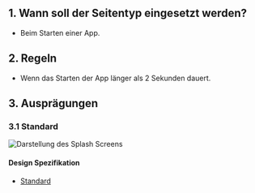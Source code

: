 ## 1. Wann soll der Seitentyp eingesetzt werden?
*   Beim Starten einer App.

## 2. Regeln
*   Wenn das Starten der App länger als 2 Sekunden dauert.

## 3. Ausprägungen
### 3.1 Standard
![Darstellung des Splash Screens](https://raw.githubusercontent.com/sbb-design-systems/design-system-mobile-documentation/doku-update/documentation/page-types/splash-screen/images/MS01.png 'class: image')

#### Design Spezifikation
*   [Standard](https://sbb.invisionapp.com/d/main#/console/14051805/323023907/inspect)